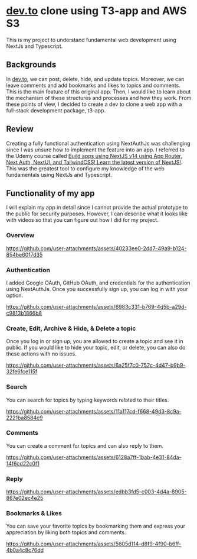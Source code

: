 # [dev.to](https://dev.to/) clone using T3-app and AWS S3

This is my project to understand fundamental web development using NextJs and Typescript.

## Backgrounds

In [dev.to](https://dev.to/), we can post, delete, hide, and update topics. Moreover, we can leave comments and add bookmarks and likes to topics and comments. This is the main feature of this original app. 
Then, I would like to learn about the mechanism of these structures and processes and how they work. From these points of view, I decided to create a dev to clone a web app with a full-stack development package, t3-app.

## Review

Creating a fully functional authentication using NextAuthJs was challenging since I was unsure how to implement the feature into an app. I referred to the Udemy course called [Build apps using NextJS v14 using App Router, Next Auth, NextUI, and TailwindCSS! Learn the latest version of NextJS!](https://www.udemy.com/course/next-js-the-complete-developers-guide/learn/lecture/40861083?start=525#overview). This was the greatest tool to configure my knowledge of the web fundamentals using NextJs and Typescript. 

## Functionality of my app

I will explain my app in detail since I cannot provide the actual prototype to the public for security purposes. However, I can describe what it looks like with videos so that you can figure out how I did for my project. 

### Overview
https://github.com/user-attachments/assets/40233ee0-2dd7-49a9-b124-854be6017d35

### Authentication
I added Google OAuth, GitHub OAuth, and credentials for the authentication using NextAuthJs. Once you successfully sign up, you can log in with your option. 

https://github.com/user-attachments/assets/6983c331-b769-4d5b-a29d-c9813b1866b8

### Create, Edit, Archive & Hide, & Delete a topic
Once you log in or sign up, you are allowed to create a topic and see it in public. If you would like to hide your topic, edit, or delete, you can also do these actions with no issues. 

https://github.com/user-attachments/assets/6a25f7c0-752c-4d47-b9b9-32fe6fce115f

### Search
You can search for topics by typing keywords related to their titles.

https://github.com/user-attachments/assets/11a117cd-f668-49d3-8c9a-2221ba8584c9

### Comments
You can create a comment for topics and can also reply to them.

https://github.com/user-attachments/assets/6128a7ff-1bab-4e31-84da-14f6cd22c0f1

### Reply
https://github.com/user-attachments/assets/edbb3fd5-c003-4d4a-8905-867e02ec4e25

### Bookmarks & Likes
You can save your favorite topics by bookmarking them and express your appreciation by liking both topics and comments.

https://github.com/user-attachments/assets/5605d114-d8f9-4f90-b6ff-4b0a4c8c76dd
